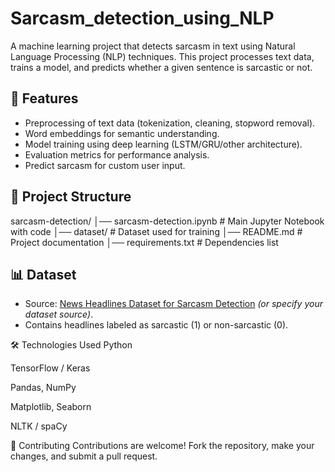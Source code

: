 # Sarcasm_detection_using_NLP
A machine learning project that detects sarcasm in text using Natural Language Processing (NLP) techniques. This project processes text data, trains a model, and predicts whether a given sentence is sarcastic or not.

## 📌 Features
- Preprocessing of text data (tokenization, cleaning, stopword removal).
- Word embeddings for semantic understanding.
- Model training using deep learning (LSTM/GRU/other architecture).
- Evaluation metrics for performance analysis.
- Predict sarcasm for custom user input.

## 📂 Project Structure
sarcasm-detection/
│── sarcasm-detection.ipynb # Main Jupyter Notebook with code
│── dataset/ # Dataset used for training
│── README.md # Project documentation
│── requirements.txt # Dependencies list


## 📊 Dataset
- Source: [News Headlines Dataset for Sarcasm Detection](https://www.kaggle.com/datasets/rmisra/news-headlines-dataset-for-sarcasm-detection) *(or specify your dataset source)*.
- Contains headlines labeled as sarcastic (1) or non-sarcastic (0).

🛠 Technologies Used
Python

TensorFlow / Keras

Pandas, NumPy

Matplotlib, Seaborn

NLTK / spaCy

🤝 Contributing
Contributions are welcome!
Fork the repository, make your changes, and submit a pull request.
